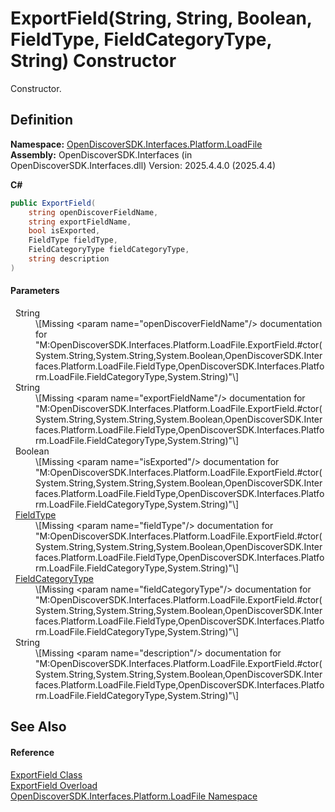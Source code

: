 # ExportField(String, String, Boolean, FieldType, FieldCategoryType, String) Constructor


Constructor.



## Definition
**Namespace:** <a href="64ba929d-e4db-0192-acbb-9e65aff4a599">OpenDiscoverSDK.Interfaces.Platform.LoadFile</a>  
**Assembly:** OpenDiscoverSDK.Interfaces (in OpenDiscoverSDK.Interfaces.dll) Version: 2025.4.4.0 (2025.4.4)

**C#**
``` C#
public ExportField(
	string openDiscoverFieldName,
	string exportFieldName,
	bool isExported,
	FieldType fieldType,
	FieldCategoryType fieldCategoryType,
	string description
)
```



#### Parameters
<dl><dt>  String</dt><dd>\[Missing &lt;param name="openDiscoverFieldName"/&gt; documentation for "M:OpenDiscoverSDK.Interfaces.Platform.LoadFile.ExportField.#ctor(System.String,System.String,System.Boolean,OpenDiscoverSDK.Interfaces.Platform.LoadFile.FieldType,OpenDiscoverSDK.Interfaces.Platform.LoadFile.FieldCategoryType,System.String)"\]</dd><dt>  String</dt><dd>\[Missing &lt;param name="exportFieldName"/&gt; documentation for "M:OpenDiscoverSDK.Interfaces.Platform.LoadFile.ExportField.#ctor(System.String,System.String,System.Boolean,OpenDiscoverSDK.Interfaces.Platform.LoadFile.FieldType,OpenDiscoverSDK.Interfaces.Platform.LoadFile.FieldCategoryType,System.String)"\]</dd><dt>  Boolean</dt><dd>\[Missing &lt;param name="isExported"/&gt; documentation for "M:OpenDiscoverSDK.Interfaces.Platform.LoadFile.ExportField.#ctor(System.String,System.String,System.Boolean,OpenDiscoverSDK.Interfaces.Platform.LoadFile.FieldType,OpenDiscoverSDK.Interfaces.Platform.LoadFile.FieldCategoryType,System.String)"\]</dd><dt>  <a href="4ce07227-a80f-c118-1bf1-b0381f5e716a">FieldType</a></dt><dd>\[Missing &lt;param name="fieldType"/&gt; documentation for "M:OpenDiscoverSDK.Interfaces.Platform.LoadFile.ExportField.#ctor(System.String,System.String,System.Boolean,OpenDiscoverSDK.Interfaces.Platform.LoadFile.FieldType,OpenDiscoverSDK.Interfaces.Platform.LoadFile.FieldCategoryType,System.String)"\]</dd><dt>  <a href="d8d253e3-a718-60ef-d83e-a6f46a735a31">FieldCategoryType</a></dt><dd>\[Missing &lt;param name="fieldCategoryType"/&gt; documentation for "M:OpenDiscoverSDK.Interfaces.Platform.LoadFile.ExportField.#ctor(System.String,System.String,System.Boolean,OpenDiscoverSDK.Interfaces.Platform.LoadFile.FieldType,OpenDiscoverSDK.Interfaces.Platform.LoadFile.FieldCategoryType,System.String)"\]</dd><dt>  String</dt><dd>\[Missing &lt;param name="description"/&gt; documentation for "M:OpenDiscoverSDK.Interfaces.Platform.LoadFile.ExportField.#ctor(System.String,System.String,System.Boolean,OpenDiscoverSDK.Interfaces.Platform.LoadFile.FieldType,OpenDiscoverSDK.Interfaces.Platform.LoadFile.FieldCategoryType,System.String)"\]</dd></dl>

## See Also


#### Reference
<a href="14b346a1-a63a-760e-7764-a96fc4a66bf3">ExportField Class</a>  
<a href="a21bf001-11ff-34d0-54dc-9b68ddbf4183">ExportField Overload</a>  
<a href="64ba929d-e4db-0192-acbb-9e65aff4a599">OpenDiscoverSDK.Interfaces.Platform.LoadFile Namespace</a>  
